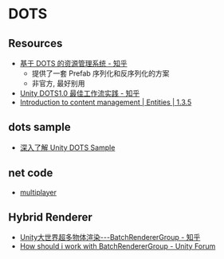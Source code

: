 # DOTS

## Resources

- [基于 DOTS 的资源管理系统 - 知乎](https://zhuanlan.zhihu.com/p/717713318)
	- 提供了一套 Prefab 序列化和反序列化的方案
	- 非官方, 最好别用
- [Unity DOTS1.0 最佳工作流实践 - 知乎](https://zhuanlan.zhihu.com/p/700153206)
- [Introduction to content management | Entities | 1.3.5](https://docs.unity3d.com/Packages/com.unity.entities@1.3/manual/content-management-intro.html)
## dots sample

- [深入了解 Unity DOTS Sample](https://zhuanlan.zhihu.com/p/110802975)
## net code

- [multiplayer](https://github.com/Unity-Technologies/multiplayer)

## Hybrid Renderer

- [Unity大世界超多物体渲染---BatchRendererGroup - 知乎](https://zhuanlan.zhihu.com/p/105616808)
- [How should i work with BatchRendererGroup - Unity Forum](https://forum.unity.com/threads/how-should-i-work-with-batchrenderergroup.820638/)